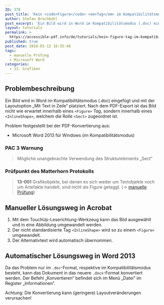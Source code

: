 ```yaml
---
ID: 370
post_title: 'Kein <code>Figure</code> <em>Tag</em> im Kompatibilitätsmodus'
author: Stefan Brechbühl
post_excerpt: 'Ein Bild wird in Word im Kompatibilitätsmodus (.doc) eingefügt und mit der Layoutoption „Mit Text in Zeile“ platziert. Nach dem PDF-Export ist das Bild nicht wie erwartet innerhalb eines &lt;Figure&gt;-Tags, sondern innerhalb eines &lt;InlineShape&gt;, welchem die Rolle &lt;Sect&gt; zugeordnet ist.'
layout: tutorials
permalink: >
  https://accessible-pdf.info/de/tutorials/kein-figure-tag-im-kompatibilitaetsmodus/
published: true
post_date: 2018-01-12 16:35:46
tags:
  - manuelle Prüfung
  - Microsoft Word
categories:
  - 13. Grafiken
---
```

## Problembeschreibung

Ein Bild wird in Word im Kompatibilitätsmodus (.doc) eingefügt und mit der Layoutoption „Mit Text in Zeile“ platziert. Nach dem PDF-Export ist das Bild nicht wie erwartet innerhalb eines `<Figure>` *Tag*, sondern innerhalb eines `<InlineShape>`, welchem die Rolle `<Sect>` zugeordnet ist.

Problem festgestellt bei der PDF-Konvertierung aus:

*   Microsoft Word 2013 für Windows (im Kompatibilitätsmodus)

### PAC 3 Warnung

> Mögliche unangebrachte Verwendung des Strukturelements „Sect“

### Prüfpunkt des Matterhorn Protokolls

> **13-001** Grafikobjekte, bei denen es sich weder um Textobjekte noch um Artefakte handelt, sind nicht als Figure getaggt. (→ [manuelle Prüfung][1])

## Manueller Lösungsweg in Acrobat

1.  Mit dem TouchUp-Leserichtung-Werkzeug kann das Bild ausgewählt und in eine Abbildung umgewandelt werden.
2.  Der nicht standardisierte Tag `<InlineShape>` wird so zu einem `<Figure>` umgewandelt.
3.  Der Alternativtext wird automatisch übernommen.

## Automatischer Lösungsweg in Word 2013

Da das Problem nur im `.doc`-Format, respektive im Kompatibilitätsmodus besteht, kann das Dokument in das neuere `.docx`-Format konvertiert werden. Der Befehl „Konvertieren“ befindet sich im Menü „Datei“ im Register „Informationen“.

Achtung: Die Konvertierung kann (geringere) Layoutveränderungen verursachen!

 [1]: https://accessible-pdf.info/de/glossar/#manuelle-pruefung